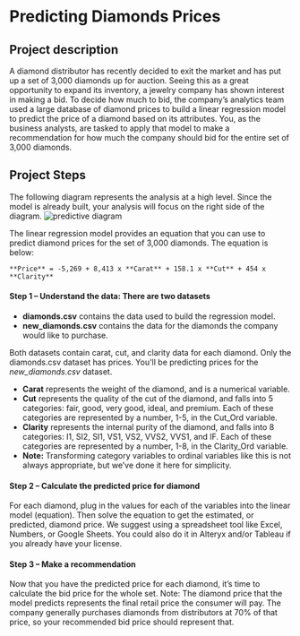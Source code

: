 # Predicting Diamonds Prices 
## Project description
A diamond distributor has recently decided to exit the market and has put up a set of 3,000 diamonds up for auction. Seeing this as a great opportunity to expand its inventory, a jewelry company has shown interest in making a bid. To decide how much to bid, the company’s analytics team used a large database of diamond prices to build a linear regression model to predict the price of a diamond based on its attributes. You, as the business analysts, are tasked to apply that model to make a recommendation for how much the company should bid for the entire set of 3,000 diamonds.

## Project Steps
The following diagram represents the analysis at a high level. Since the model is already built, your analysis will focus on the right side of the diagram.
![predictive diagram](https://video.udacity-data.com/topher/2017/February/58a4e35b_predictive-diagram/predictive-diagram.png)

The linear regression model provides an equation that you can use to predict diamond prices for the set of 3,000 diamonds. The equation is below:

`**Price** = -5,269 + 8,413 x **Carat** + 158.1 x **Cut** + 454 x **Clarity**`

#### Step 1 – Understand the data: There are two datasets
* **diamonds.csv** contains the data used to build the regression model.
* **new_diamonds.csv** contains the data for the diamonds the company would like to purchase.

Both datasets contain carat, cut, and clarity data for each diamond. Only the diamonds.csv dataset has prices. You'll be predicting prices for the _new_diamonds.csv_ dataset.

* **Carat** represents the weight of the diamond, and is a numerical variable.
* **Cut** represents the quality of the cut of the diamond, and falls into 5 categories: fair, good, very good, ideal, and premium. Each of these categories are represented by a number, 1-5, in the Cut_Ord variable.
* **Clarity** represents the internal purity of the diamond, and falls into 8 categories: I1, SI2, SI1, VS1, VS2, VVS2, VVS1, and IF. Each of these categories are represented by a number, 1-8, in the Clarity_Ord variable.
* **Note:** Transforming category variables to ordinal variables like this is not always appropriate, but we’ve done it here for simplicity.

#### Step 2 – Calculate the predicted price for diamond
For each diamond, plug in the values for each of the variables into the linear model (equation). Then solve the equation to get the estimated, or predicted, diamond price. We suggest using a spreadsheet tool like Excel, Numbers, or Google Sheets. You could also do it in Alteryx and/or Tableau if you already have your license.

#### Step 3 – Make a recommendation
Now that you have the predicted price for each diamond, it’s time to calculate the bid price for the whole set. Note: The diamond price that the model predicts represents the final retail price the consumer will pay. The company generally purchases diamonds from distributors at 70% of that price, so your recommended bid price should represent that.
